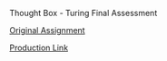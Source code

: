 Thought Box - Turing Final Assessment


[Original Assignment](https://gist.github.com/stevekinney/82831c5b25029415ce8b#file-simulated-assessment-md)

[Production Link](https://evening-woodland-36041.herokuapp.com)
